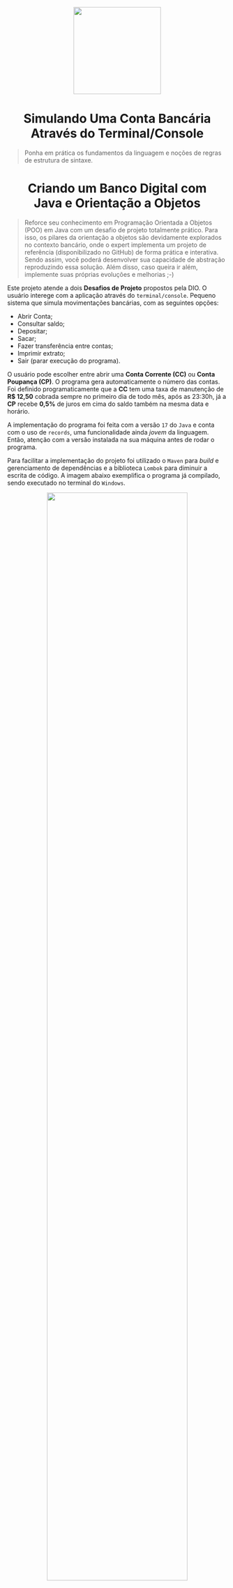 <p align="center">
    <img width="200px" src="https://github.com/jhansenbarreto/bootcamps-dio/assets/13790608/a6abfa60-b98a-46c6-8f21-7d3e121bf098">
</p>
<h1 align=center>Simulando Uma Conta Bancária</br>Através do Terminal/Console</h1>

> Ponha em prática os fundamentos da linguagem e noções de regras de estrutura de sintaxe.

<h1 align=center>Criando um Banco Digital com</br>Java e Orientação a Objetos</h1>

> Reforce seu conhecimento em Programação Orientada a Objetos (POO) em Java com um desafio de projeto totalmente prático. Para isso, os pilares da orientação a objetos são devidamente explorados no contexto bancário, onde o expert implementa um projeto de referência (disponibilizado no GitHub) de forma prática e interativa. Sendo assim, você poderá desenvolver sua capacidade de abstração reproduzindo essa solução. Além disso, caso queira ir além, implemente suas próprias evoluções e melhorias ;-)

Este projeto atende a dois **Desafios de Projeto** propostos pela DIO. O usuário interege com a aplicação através do ``terminal/console``. Pequeno sistema que simula movimentações bancárias, com as seguintes opções:

- Abrir Conta;
- Consultar saldo;
- Depositar;
- Sacar;
- Fazer transferência entre contas;
- Imprimir extrato;
- Sair (parar execução do programa).

O usuário pode escolher entre abrir uma **Conta Corrente (CC)** ou **Conta Poupança (CP)**. O programa gera automaticamente o número das contas. Foi definido programaticamente que a **CC** tem uma taxa de manutenção de **R$ 12,50** cobrada sempre no primeiro dia de todo mês, após as 23:30h, já a **CP** recebe **0,5%** de juros em cima do saldo também na mesma data e horário.

A implementação do programa foi feita com a versão ``17`` do ``Java`` e conta com o uso de ``records``, uma funcionalidade ainda *jovem* da linguagem. Então, atenção com a versão instalada na sua máquina antes de rodar o programa.

Para facilitar a implementação do projeto foi utilizado o ``Maven`` para *build* e gerenciamento de dependências e a biblioteca ``Lombok`` para diminuir a escrita de código. A imagem abaixo exemplifica o programa já compilado, sendo executado no terminal do ``Windows``.

<p align="center">
    <img width="80%" src="https://github.com/jhansenbarreto/bootcamps-dio/assets/13790608/000dc1e4-35a7-4ed6-aa4b-6184c6a9acbb">
</p>

A cor de fundo e das letras foi modificada de acordo com a necessidade das informações exibidas. A imagem abaixo exemplifica essa situação, com mensagens de erro, alerta, sucesso, etc...

<p align="center">
    <img width="80%" src="https://github.com/jhansenbarreto/bootcamps-dio/assets/13790608/94211739-f112-4c7b-b192-1981b99e1083">
</p>

Conforme o usuário navega, o terminal é limpo e apresenta novas informações da função escolhida. Finalizando a função, volta para o menu inicial.

:rotating_light:**OBS:** Esses detalhes de limpar a tela do terminal e cor das letras foram testados apenas no ``Windows``, não há certeza do comportamento no terminal de outros Sistemas Operacionais ``(Linux, MacOS, etc...)``. 

:warning: **Melhorias:** 
- Mudar a forma de debitar a taxa de manutenção da **CC** e creditar os juros da **CP**. Nesta versão uma ``thread`` é *"ligada"* na criação da conta, que verifica sempre quando deve efetuar a operação.
- Salvar os dados, pois o programa salva tudo em memória. Os dados *"morrem"* quando o programa é finalizado.

Explore o projeto à vontade 👍